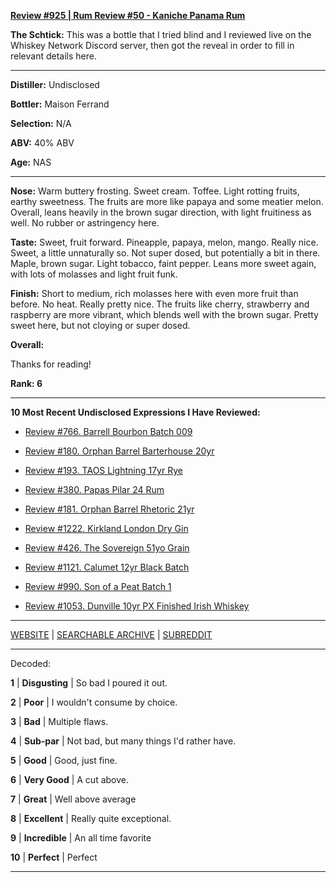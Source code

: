 
[**Review #925 | Rum Review #50 - Kaniche Panama Rum**]( https://t8ke.review/review-925-kaniche-perfeccion-double-cask-panama-rum/)

**The Schtick:** This was a bottle that I tried blind and I reviewed live on the Whiskey Network Discord server, then got the reveal in order to fill in relevant details here. 

-----

**Distiller:** Undisclosed

**Bottler:** Maison Ferrand

**Selection:** N/A

**ABV:**  40% ABV

**Age:** NAS 

-----

**Nose:**  Warm buttery frosting. Sweet cream. Toffee. Light rotting fruits, earthy sweetness. The fruits are more like papaya and some meatier melon. Overall, leans heavily in the brown sugar direction, with light fruitiness as well. No rubber or astringency here.  

**Taste:** Sweet, fruit forward. Pineapple, papaya, melon, mango. Really nice. Sweet, a little unnaturally so. Not super dosed, but potentially a bit in there. Maple, brown sugar. Light tobacco, faint pepper. Leans more sweet again, with lots of molasses and light fruit funk.

**Finish:** Short to medium, rich molasses here with even more fruit than before. No heat. Really pretty nice. The fruits like cherry, strawberry and raspberry are more vibrant, which blends well with the brown sugar. Pretty sweet here, but not cloying or super dosed. 

**Overall:** 

Thanks for reading!

**Rank: 6**

----- 

**10 Most Recent Undisclosed Expressions I Have Reviewed:** 

- [Review #766. Barrell Bourbon Batch 009]( https://t8ke.review/review-766-barrell-bourbon-batch-009/) 

- [Review #180. Orphan Barrel Barterhouse 20yr]( https://t8ke.review/review-180-orphan-barrel-barterhouse-20yr-re-review/) 

- [Review #193. TAOS Lightning 17yr Rye]( https://t8ke.review/review-193-cerain-st-vain-lightning-kl-17yr-rye/) 

- [Review #380. Papas Pilar 24 Rum]( https://t8ke.review/review-380-papas-pilar-24/) 

- [Review #181. Orphan Barrel Rhetoric 21yr]( https://t8ke.review/review-181-orphan-barrel-rhetoric-21yr-re-review/) 

- [Review #1222. Kirkland London Dry Gin]( https://t8ke.review/review-1222-kirkland-london-dry-gin) 

- [Review #426. The Sovereign 51yo Grain]( https://t8ke.review/review-426-sovereign51grain/) 

- [Review #1121. Calumet 12yr Black Batch]( https://t8ke.review/review-1121-calumet-12yr-black-batch-single-rack-bourbon/) 

- [Review #990. Son of a Peat Batch 1]( https://t8ke.review/review-990-son-of-a-peat-batch-1/) 

- [Review #1053. Dunville 10yr PX Finished Irish Whiskey]( https://t8ke.review/review-1053-dunville-10yr-px-finished-irish-whiskey/) 

-----

[WEBSITE](https://t8ke.review) | [SEARCHABLE ARCHIVE](https://t8ke.review/review-archive/) | [SUBREDDIT](https://reddit.com/r/t8kereviews)

-----

Decoded:

**1** | **Disgusting** | So bad I poured it out.

**2** | **Poor** | I wouldn't consume by choice.

**3** | **Bad** | Multiple flaws.

**4** | **Sub-par** | Not bad, but many things I'd rather have.

**5** | **Good** | Good, just fine.

**6** | **Very Good** | A cut above.

**7** | **Great** | Well above average

**8** | **Excellent** | Really quite exceptional.

**9** | **Incredible** | An all time favorite

**10** | **Perfect** | Perfect

----

